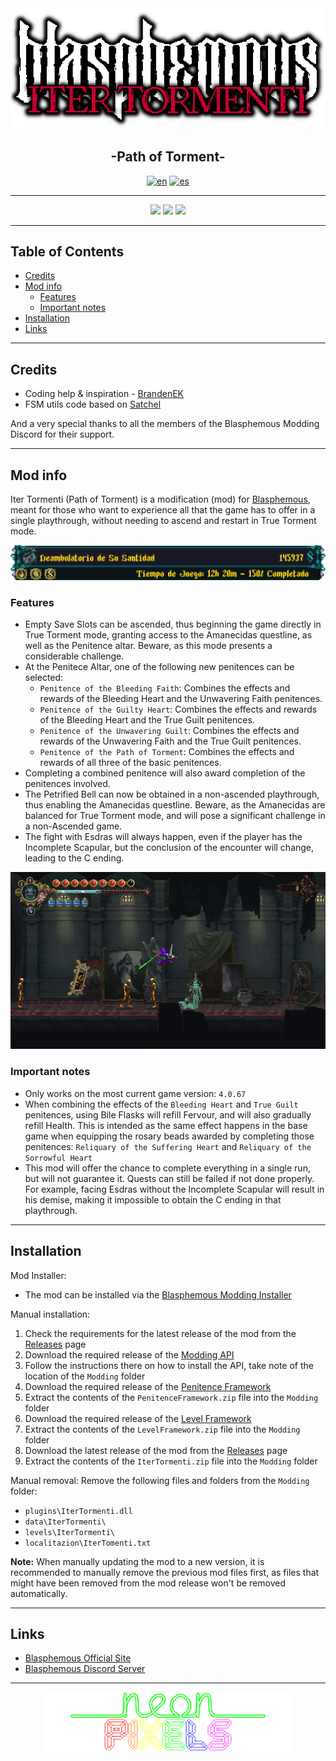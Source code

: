 <div align="center">  
  <img src="doc/img/IterTormenti_Logo.png" alt="Iter Tormenti">
  <h2 align="center">-Path of Torment-</h2>

[![en](https://img.shields.io/badge/lang-en-red.svg)](https://github.com/NeonPixels/blasphemous.iter-tormenti/blob/main/README.md)
[![es](https://img.shields.io/badge/lang-es-yellow.svg)](https://github.com/NeonPixels/blasphemous.iter-tormenti/blob/main/README.es.md)

</div>

---

<div align="center">
  <img src="https://img.shields.io/github/v/release/NeonPixels/blasphemous.iter-tormenti?style=for-the-badge">
  <img src="https://img.shields.io/github/last-commit/NeonPixels/blasphemous.iter-tormenti?color=important&style=for-the-badge">
  <img src="https://img.shields.io/github/downloads/NeonPixels/blasphemous.iter-tormenti/total?color=success&style=for-the-badge">
</div>

---

## Table of Contents

- [Credits](https://github.com/NeonPixels/blasphemous.iter-tormenti#credits)
- [Mod info](https://github.com/NeonPixels/blasphemous.iter-tormenti#mod-info)
  - [Features](https://github.com/NeonPixels/blasphemous.iter-tormenti#features)
  - [Important notes](https://github.com/NeonPixels/blasphemous.iter-tormenti#important-notes)
- [Installation](https://github.com/NeonPixels/blasphemous.iter-tormenti#installation)
- [Links](https://github.com/NeonPixels/blasphemous.iter-tormenti#links)

---

## Credits

- Coding help & inspiration - [BrandenEK](https://github.com/BrandenEK)
- FSM utils code based on [Satchel](https://github.com/PrashantMohta/Satchel)

And a very special thanks to all the members of the Blasphemous Modding Discord for their support.

---

## Mod info

Iter Tormenti (Path of Torment) is a modification (mod) for [Blasphemous](https://thegamekitchen.com/blasphemous/), meant for those who want to experience all that the game has to offer in a single playthrough, without needing to ascend and restart in True Torment mode.

<div align="center">
  <img src="doc/img/IterTormenti_FullCompletion.png" alt="Full completion, single run">
</div>

### Features

- Empty Save Slots can be ascended, thus beginning the game directly in True Torment mode, granting access to the Amanecidas questline, as well as the Penitence altar. Beware, as this mode presents a considerable challenge.
- At the Penitece Altar, one of the following new penitences can be selected:
  - `Penitence of the Bleeding Faith`: Combines the effects and rewards of the Bleeding Heart and the Unwavering Faith penitences.
  - `Penitence of the Guilty Heart`: Combines the effects and rewards of the Bleeding Heart and the True Guilt penitences.
  - `Penitence of the Unwavering Guilt`: Combines the effects and rewards of the Unwavering Faith and the True Guilt penitences.
  - `Penitence of the Path of Torment`: Combines the effects and rewards of all three of the basic penitences.
- Completing a combined penitence will also award completion of the penitences involved.
- The Petrified Bell can now be obtained in a non-ascended playthrough, thus enabling the Amanecidas questline. Beware, as the Amanecidas are balanced for True Torment mode, and will pose a significant challenge in a non-Ascended game.
- The fight with Esdras will always happen, even if the player has the Incomplete Scapular, but the conclusion of the encounter will change, leading to the C ending.

<div align="center">
  <img src="doc/img/IterTormenti_DemoScreenshot.png" alt="Demo screenshot">
</div>

### Important notes

- Only works on the most current game version: `4.0.67`
- When combining the effects of the `Bleeding Heart` and `True Guilt` penitences, using Bile Flasks will refill Fervour, and will also gradually refill Health. This is intended as the same effect happens in the base game when equipping the rosary beads awarded by completing those penitences: `Reliquary of the Suffering Heart` and `Reliquary of the Sorrowful Heart`
- This mod will offer the chance to complete everything in a single run, but will not guarantee it. Quests can still be failed if not done properly. For example, facing Esdras without the Incomplete Scapular will result in his demise, making it impossible to obtain the C ending in that playthrough.

---

## Installation

Mod Installer:
- The mod can be installed via the [Blasphemous Modding Installer](https://github.com/BrandenEK/Blasphemous.Modding.Installer)

Manual installation:
1. Check the requirements for the latest release of the mod from the [Releases](https://github.com/NeonPixels/blasphemous.iter-tormenti/releases) page
2. Download the required release of the [Modding API](https://github.com/BrandenEK/Blasphemous-Modding-API/releases)
3. Follow the instructions there on how to install the API, take note of the location of the `Modding` folder
4. Download the required release of the [Penitence Framework](https://github.com/BrandenEK/Blasphemous.Framework.Penitence/releases)
5. Extract the contents of the `PenitenceFramework.zip` file into the `Modding` folder
6. Download the required release of the [Level Framework](https://github.com/BrandenEK/Blasphemous.Framework.Levels/releases)
7. Extract the contents of the `LevelFramework.zip` file into the `Modding` folder
8. Download the latest release of the mod from the [Releases](https://github.com/NeonPixels/blasphemous.iter-tormenti/releases) page
9. Extract the contents of the `IterTormenti.zip` file into the `Modding` folder

Manual removal:
Remove the following files and folders from the `Modding` folder:
- `plugins\IterTormenti.dll`
- `data\IterTormenti\`
- `levels\IterTormenti\`
- `localitazion\IterTomenti.txt`

<b>Note:</b> When manually updating the mod to a new version, it is recommended to manually remove the previous mod files first, as files that might have been removed from the mod release won't be removed automatically.

---

## Links

- [Blasphemous Official Site](https://thegamekitchen.com/blasphemous/)
- [Blasphemous Discord Server](https://discord.gg/Blasphemous)

---

<div align="center">
  <img src="doc/img/neonpixels_logo.png" alt="Neon Pixels">
</div>
